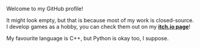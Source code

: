 Welcome to my GitHub profile!

It might look empty, but that is because most of my work is closed-source.<br>
I develop games as a hobby, you can check them out on my [**itch.io page**](https://majikdev.itch.io/)!

My favourite language is C++, but Python is okay too, I suppose.
